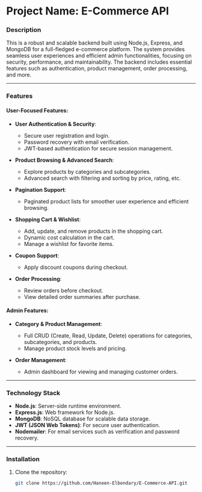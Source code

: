 # Project Name: E-Commerce API

### Description
This is a robust and scalable backend built using Node.js, Express, and MongoDB for a full-fledged e-commerce platform. The system provides seamless user experiences and efficient admin functionalities, focusing on security, performance, and maintainability. The backend includes essential features such as authentication, product management, order processing, and more.

---

### Features

#### User-Focused Features:
- **User Authentication & Security**:  
  - Secure user registration and login.  
  - Password recovery with email verification.  
  - JWT-based authentication for secure session management.
  
- **Product Browsing & Advanced Search**:  
  - Explore products by categories and subcategories.  
  - Advanced search with filtering and sorting by price, rating, etc.

- **Pagination Support**:  
  - Paginated product lists for smoother user experience and efficient browsing.

- **Shopping Cart & Wishlist**:  
  - Add, update, and remove products in the shopping cart.  
  - Dynamic cost calculation in the cart.  
  - Manage a wishlist for favorite items.

- **Coupon Support**:  
  - Apply discount coupons during checkout.

- **Order Processing**:  
  - Review orders before checkout.  
  - View detailed order summaries after purchase.

#### Admin Features:
- **Category & Product Management**:  
  - Full CRUD (Create, Read, Update, Delete) operations for categories, subcategories, and products.  
  - Manage product stock levels and pricing.

- **Order Management**:  
  - Admin dashboard for viewing and managing customer orders.
  
---

### Technology Stack
- **Node.js**: Server-side runtime environment.  
- **Express.js**: Web framework for Node.js.  
- **MongoDB**: NoSQL database for scalable data storage.  
- **JWT (JSON Web Tokens)**: For secure user authentication.  
- **Nodemailer**: For email services such as verification and password recovery.

---

### Installation

1. Clone the repository:
   ```bash
   git clone https://github.com/Haneen-Elbendary/E-Commerce-API.git
